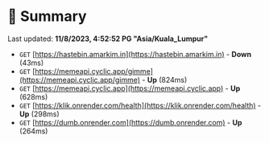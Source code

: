 # 📖 Summary
Last updated: **11/8/2023, 4:52:52 PG "Asia/Kuala_Lumpur"**

- `GET` [https://hastebin.amarkim.in](https://hastebin.amarkim.in) - **Down** (43ms)
- `GET` [https://memeapi.cyclic.app/gimme](https://memeapi.cyclic.app/gimme) - **Up** (824ms)
- `GET` [https://memeapi.cyclic.app](https://memeapi.cyclic.app) - **Up** (628ms)
- `GET` [https://klik.onrender.com/health](https://klik.onrender.com/health) - **Up** (298ms)
- `GET` [https://dumb.onrender.com](https://dumb.onrender.com) - **Up** (264ms)
